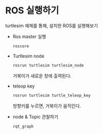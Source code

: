 # ROS 실행하기

turtlesim 예제를 통해, 설치한 ROS를 실행해보기

- Ros master 실행

  ```bash
  roscore
  ```

  

- Turtlesim node

  ```bash
  rosrun turtlesim turtlesim_node
  ```

  거북이가 새로운 창에 출력된다.

  

- teleop key

  ```bash
  rosrun turtlesim turtle_teleop_key
  ```

  방향키를 누르면, 거북이가 움직인다.



- node & Topic 관찰하기

  ```bash
  rqt_graph
  ```


